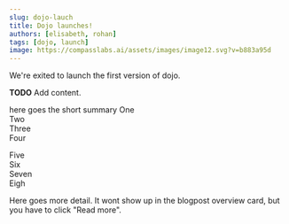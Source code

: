 ```yaml
---
slug: dojo-lauch
title: Dojo launches!
authors: [elisabeth, rohan]
tags: [dojo, launch]
image: https://compasslabs.ai/assets/images/image12.svg?v=b883a95d
---
```


We're exited to launch the first version of dojo.

**TODO** Add content.

here goes the short summary
One  
Two  
Three  
Four  


<!--truncate-->

Five  
Six    
Seven  
Eigh  

Here goes more detail. It wont show up in the blogpost overview card, but you have to click "Read more".